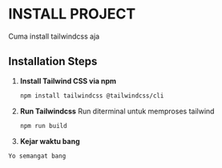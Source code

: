# INSTALL PROJECT
Cuma install tailwindcss aja

## Installation Steps

1. **Install Tailwind CSS via npm**
   ```bash
   npm install tailwindcss @tailwindcss/cli
   ```
2. **Run Tailwindcss**
   Run diterminal untuk memproses tailwind
   ```bash
   npm run build
   ```
3. **Kejar waktu bang**
``` goks
Yo semangat bang
```